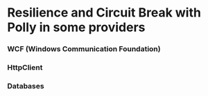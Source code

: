 # Resilience and Circuit Break with Polly in some providers

### WCF (Windows Communication Foundation)

### HttpClient

### Databases